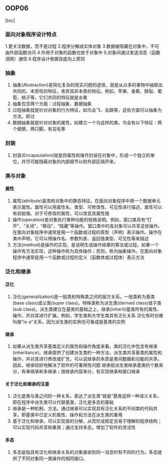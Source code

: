 ## OOP06

[toc]



### 面向对象程序设计特点
1.更关注数据，而不是过程
		2.程序分解成实体对象
		3.数据被隐藏在对象中，不可由外部函数访问
		4.作用于对象的函数也放于对象中
		5.对象间通过发送消息（函数调用）通信
		6.程序设计依据自底向上原则

### 抽象
1. 抽象(Abstraction)是简化复杂的现实问题的途径，就是从众多的事物中抽取出共同的、本质性的特征，舍弃其非本质的特征。例如，苹果、香蕉、酥梨、葡萄、桃子等，它们共同的特征就是水果
2. 抽象包含两个方面：过程抽象、数据抽象
3. 过程抽象就是针对对象的行为特征，如鸟会飞、会跳等，这些方面可以抽象为方法，即过
4. 数据抽象就是针对对象的属性，如建立一个鸟这样的类，鸟会有以下特征：两个翅膀，两只脚，有羽毛等
### 封装
1. 封装(Encapsulation)就是将属性和操作封装在对象中，形成一个独立的单位，并尽可能隐蔽对象的内部细节以和外部区隔开来。

### 类与对象
#### 属性
1. 属性(attribute)是类和对象中的静态特征。在面向对象程序中用一个数据单元表示属性。属性可以用属性名、类型、可修改性、可见性进行描述，属性可以有初始值。对于可修改的属性，可以改变其属性值
2. 操作(operation)是对象执行某种功能的规格说明。例如，窗口类具有“打开”、“关闭”、“移动”、“隐藏”等操作。窗口类中的各对象可以共享这些操作。在面向对象程序中通常是用一个函数或过程的原型（声明）表示操作。操作在类中声明，它可以用操作名、参数列表、返回值类型、可见性等来描述
3. 方法(method)是操作的实现，是说明生成操作结果的算法或过程。如果一个操作有方法实现，这种操作称为具体操作；否则，称为抽象操作。在面向对象程序中通常是用一个函数或过程的定义（函数体或过程体）表示方法

### 泛化和继承
#### 泛化
1. 泛化(generalization)是一般类和特殊类之间的层次关系。一般类称为基类(base class)或父类(super class)。特殊类称为派生类(derived class)或子类(sub class)。派生类建立在基类的基础之上，继承(inherit)基类所有的属性、操作，并对其进行扩展。例如，学生类和大学生类具有泛化关系
泛化有时也被叫做“is-a”关系，因为派生类的实例也可看成是基类的实例
#### 继承
1. 如果从派生类共享基类定义的属性和操作角度来看，类的泛化中包含有继承 (inheritance)。继承提供了创建派生类的一种方法，派生类共享基类的属性和操作，并对其进行修改或扩充，可以说继承的本质是类间数据和功能的共享。因此，继承较好地解决了软件的可重用性问题
继承按派生类继承基类的个数来分，有单继承和多继承；按继承内容来分，有实现继承和接口继承
#### 关于泛化和继承的注意
1. 泛化是类与类之间的一种关系，表达了派生类“就是”基类这样一种语义关系，即在程序中派生类可以代替基类，泛化是多态的基础
2. 继承是一种机制、方法。通过继承可以实现具有泛化关系的不同类的代码共享，即基类中已定义的属性、操作和方法在派生类的重用
3. 基于泛化和继承，可以实现类的分解，从而形成稳定且易于理解的程序结构；可以实现代码共享和重用；通过支持多态，增加了软件的灵活性

#### 多态
1. 多态是指具有泛化和继承关系的对象接收到同一消息时有不同的行为。多态提供了不同对象同一类操作的相同接口。